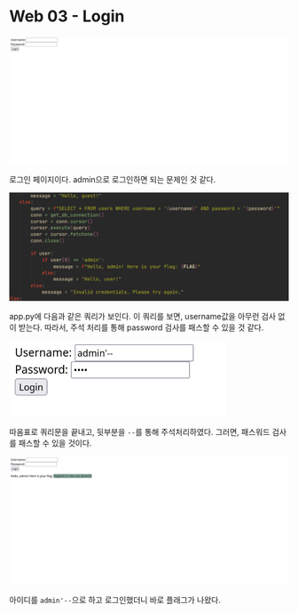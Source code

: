 # Web 03 - Login

![alt text](image.png)

로그인 페이지이다. admin으로 로그인하면 되는 문제인 것 같다.

![alt text](image-1.png)

app.py에 다음과 같은 쿼리가 보인다. 이 쿼리를 보면, username값을 아무런 검사 없이 받는다. 따라서, 주석 처리를 통해 password 검사를 패스할 수 있을 것 같다.

![alt text](image-2.png)

따옴표로 쿼리문을 끝내고, 뒷부분을 `--`를 통해 주석처리하였다. 그러면, 패스워드 검사를 패스할 수 있을 것이다.

![alt text](image-3.png)

아이디를 `admin'--`으로 하고 로그인했더니 바로 플래그가 나왔다.
